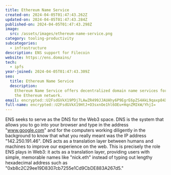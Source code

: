 ```yaml
---
title: Ethereum Name Service
created-on: 2024-04-05T01:47:43.262Z
updated-on: 2024-04-05T01:47:43.284Z
published-on: 2024-04-05T01:47:43.298Z
image:
  src: /assets/images/ethereum-name-service.png
category: tooling-productivity
subcategories:
  - infrastructure
description: ENS support for Filecoin
website: https://ens.domains/
tech:
  - ipfs
year-joined: 2024-04-05T01:47:43.309Z
seo:
  title: Ethereum Name Service
  description:
    Ethereum Name Service offers decentralized domain name services for
    the Ethereum network.
email: encrypted::U2FsdGVkX19PDj7LAwZR499JJAUAhy6P9EgrE6pZS4AkL9qaxp84X1K+4e9n8vmn
full-name: encrypted::U2FsdGVkX19HtJ+O3sxnOe1hl6OEu+HqnZMIkW/YhjI=
---
```


ENS seeks to serve as the DNS for the Web3 space. DNS is the system that allows you to go into your browser and type in the address "www.google.com" and for the computers working diligently in the background to know that what you really meant was the IP address "142.250.191.46". DNS acts as a translation layer between humans and machines to improve our experience on the web. This is precisely the role ENS plays in Web3: it acts as a translation layer, providing users with simple, memorable names like "nick.eth" instead of typing out lengthy hexadecimal address such as "0xb8c2C29ee19D8307cb7255e1Cd9CbDE883A267d5."
